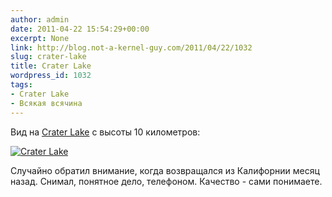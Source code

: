 ```yaml
---
author: admin
date: 2011-04-22 15:54:29+00:00
excerpt: None
link: http://blog.not-a-kernel-guy.com/2011/04/22/1032
slug: crater-lake
title: Crater Lake
wordpress_id: 1032
tags:
- Crater Lake
- Всякая всячина
---
```


Вид на [Crater Lake](http://en.wikipedia.org/wiki/Crater_Lake) с высоты 10 километров:

[![Crater Lake](/2011/04/crater_lake-300x198.jpg)](/2011/04/crater_lake.jpg)

Случайно обратил внимание, когда возвращался из Калифорнии месяц назад. Снимал, понятное дело, телефоном. Качество - сами понимаете.
